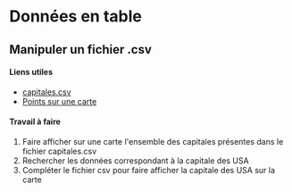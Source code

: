 # Données en table
## Manipuler un fichier .csv
#### Liens utiles
* [capitales.csv](https://github.com/thfruchart/1nsi/blob/main/S4/capitales.csv)
* [Points sur une carte](https://www.cahier-nsi.fr/livecsvmap2/)
#### Travail à faire
1. Faire afficher sur une carte l'ensemble des capitales présentes dans le fichier capitales.csv
2. Rechercher les données correspondant à la capitale des USA
3. Compléter le fichier csv pour faire afficher la capitale des USA sur la carte
